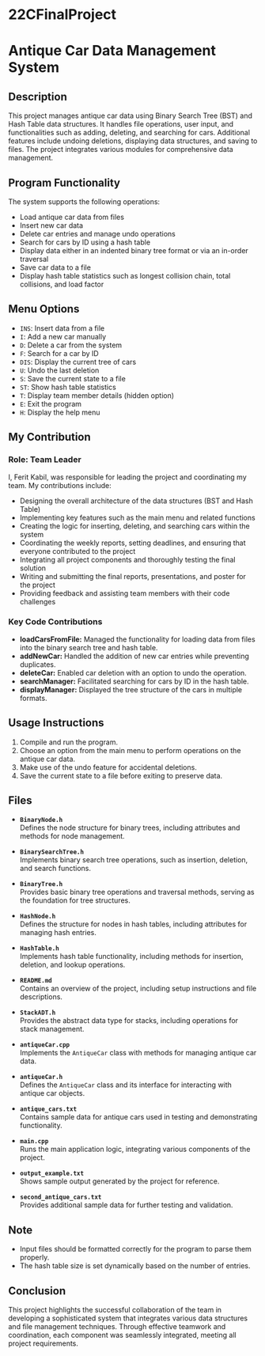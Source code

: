 # 22CFinalProject

# Antique Car Data Management System

## Description

This project manages antique car data using Binary Search Tree (BST) and Hash Table data structures. It handles file operations, user input, and functionalities such as adding, deleting, and searching for cars. Additional features include undoing deletions, displaying data structures, and saving to files. The project integrates various modules for comprehensive data management.

## Program Functionality

The system supports the following operations:

- Load antique car data from files
- Insert new car data
- Delete car entries and manage undo operations
- Search for cars by ID using a hash table
- Display data either in an indented binary tree format or via an in-order traversal
- Save car data to a file
- Display hash table statistics such as longest collision chain, total collisions, and load factor

## Menu Options

- `INS`: Insert data from a file
- `I`: Add a new car manually
- `D`: Delete a car from the system
- `F`: Search for a car by ID
- `DIS`: Display the current tree of cars
- `U`: Undo the last deletion
- `S`: Save the current state to a file
- `ST`: Show hash table statistics
- `T`: Display team member details (hidden option)
- `E`: Exit the program
- `H`: Display the help menu

## My Contribution

### Role: Team Leader

I, Ferit Kabil, was responsible for leading the project and coordinating my team. My contributions include:

- Designing the overall architecture of the data structures (BST and Hash Table)
- Implementing key features such as the main menu and related functions
- Creating the logic for inserting, deleting, and searching cars within the system
- Coordinating the weekly reports, setting deadlines, and ensuring that everyone contributed to the project
- Integrating all project components and thoroughly testing the final solution
- Writing and submitting the final reports, presentations, and poster for the project
- Providing feedback and assisting team members with their code challenges

### Key Code Contributions

- **loadCarsFromFile:** Managed the functionality for loading data from files into the binary search tree and hash table.
- **addNewCar:** Handled the addition of new car entries while preventing duplicates.
- **deleteCar:** Enabled car deletion with an option to undo the operation.
- **searchManager:** Facilitated searching for cars by ID in the hash table.
- **displayManager:** Displayed the tree structure of the cars in multiple formats.

## Usage Instructions

1. Compile and run the program.
2. Choose an option from the main menu to perform operations on the antique car data.
3. Make use of the undo feature for accidental deletions.
4. Save the current state to a file before exiting to preserve data.
   
## Files

- **`BinaryNode.h`**  
  Defines the node structure for binary trees, including attributes and methods for node management.

- **`BinarySearchTree.h`**  
  Implements binary search tree operations, such as insertion, deletion, and search functions.

- **`BinaryTree.h`**  
  Provides basic binary tree operations and traversal methods, serving as the foundation for tree structures.

- **`HashNode.h`**  
  Defines the structure for nodes in hash tables, including attributes for managing hash entries.

- **`HashTable.h`**  
  Implements hash table functionality, including methods for insertion, deletion, and lookup operations.

- **`README.md`**  
  Contains an overview of the project, including setup instructions and file descriptions.

- **`StackADT.h`**  
  Provides the abstract data type for stacks, including operations for stack management.

- **`antiqueCar.cpp`**  
  Implements the `AntiqueCar` class with methods for managing antique car data.

- **`antiqueCar.h`**  
  Defines the `AntiqueCar` class and its interface for interacting with antique car objects.

- **`antique_cars.txt`**  
  Contains sample data for antique cars used in testing and demonstrating functionality.

- **`main.cpp`**  
  Runs the main application logic, integrating various components of the project.

- **`output_example.txt`**  
  Shows sample output generated by the project for reference.

- **`second_antique_cars.txt`**  
  Provides additional sample data for further testing and validation.

## Note

- Input files should be formatted correctly for the program to parse them properly.
- The hash table size is set dynamically based on the number of entries.

## Conclusion

This project highlights the successful collaboration of the team in developing a sophisticated system that integrates various data structures and file management techniques. Through effective teamwork and coordination, each component was seamlessly integrated, meeting all project requirements.
